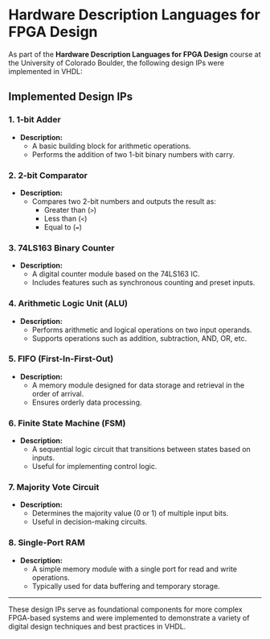 # Hardware Description Languages for FPGA Design

As part of the **Hardware Description Languages for FPGA Design** course at the University of Colorado Boulder, the following design IPs were implemented in VHDL:

## Implemented Design IPs

### 1. 1-bit Adder
- **Description:**
  - A basic building block for arithmetic operations.
  - Performs the addition of two 1-bit binary numbers with carry.

### 2. 2-bit Comparator
- **Description:**
  - Compares two 2-bit numbers and outputs the result as:
    - Greater than (`>`)
    - Less than (`<`)
    - Equal to (`=`)

### 3. 74LS163 Binary Counter
- **Description:**
  - A digital counter module based on the 74LS163 IC.
  - Includes features such as synchronous counting and preset inputs.

### 4. Arithmetic Logic Unit (ALU)
- **Description:**
  - Performs arithmetic and logical operations on two input operands.
  - Supports operations such as addition, subtraction, AND, OR, etc.

### 5. FIFO (First-In-First-Out)
- **Description:**
  - A memory module designed for data storage and retrieval in the order of arrival.
  - Ensures orderly data processing.

### 6. Finite State Machine (FSM)
- **Description:**
  - A sequential logic circuit that transitions between states based on inputs.
  - Useful for implementing control logic.

### 7. Majority Vote Circuit
- **Description:**
  - Determines the majority value (0 or 1) of multiple input bits.
  - Useful in decision-making circuits.

### 8. Single-Port RAM
- **Description:**
  - A simple memory module with a single port for read and write operations.
  - Typically used for data buffering and temporary storage.

---

These design IPs serve as foundational components for more complex FPGA-based systems and were implemented to demonstrate a variety of digital design techniques and best practices in VHDL.
